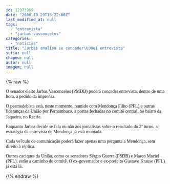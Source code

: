 ```yaml
---
id: 12373969
date: "2006-10-29T18:22:00Z"
last_modified_at: null
tags:
  - "entrevista"
  - "jarbas-vasconcelos"
categories:
  - "noticias"
title: "Jarbas analisa se conceder\u00e1 entrevista"
sutia: null
chapeu: null
autor: null
imagem: null
---
```

{\% raw %}
<p><P><FONT face=Verdana>O senador eleito Jarbas Vasconcelos (PMDB) poderá conceder entrevista, dentro de uma hora, a pedido da imprensa.</FONT></P></p>
<p><P><FONT face=Verdana>O peemedebista está, neste momento, reunido com Mendonça Filho (PFL) e outras lideranças da União por Pernambuco, a portas fechadas no comitê central,&nbsp;no bairro da Jaqueira, no Recife.</FONT>&nbsp;</P></p>
<p><P><FONT face=Verdana>Enquanto Jarbas decide se fala ou não&nbsp;aos jornalistas sobre o resultado do 2º turno, a estratégia da entrevista de Mendonça já está montada.</FONT></P></p>
<p><P><FONT face=Verdana>Cada ve?culo de comunicação poderá fazer apenas uma pergunta a Mendonça, sem direito à réplica.</FONT></P></p>
<p><P><FONT face=Verdana>Outros caciques da União, como os senadores Sérgio Guerra (PSDB)&nbsp;e Marco Maciel (PFL), estão a caminho do comitê. O ex-governador e ex-prefeito Gustavo Krause (PFL) já está lá. </FONT></P> </p>
{\% endraw %}